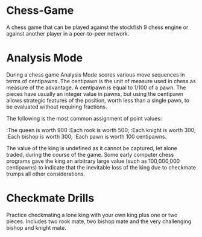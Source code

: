 # Chess-Game
A chess game that can be played against the stockfish 9 chess engine or against another player in a peer-to-peer network.

# Analysis Mode 
During a chess game Analysis Mode scores various move sequences in terms of centipawns. The centipawn is the unit of measure used in chess as measure of the advantage. A centipawn is equal to 1/100 of a pawn. The pieces have usually an integer value in pawns, but using the centipawn allows strategic features of the position, worth less than a single pawn, to be evaluated without requiring fractions.

The following is the most common assignment of point values:

:The queen is worth 900 
:Each rook is worth 500; 
:Each knight is worth 300; 
:Each bishop is worth 300; 
:Each pawn is worth 100 centipawns.

The value of the king is undefined as it cannot be captured, let alone traded, during the course of the game. Some early computer chess programs gave the king an arbitrary large value (such as 100,000,000 centipawns) to indicate that the inevitable loss of the king due to checkmate trumps all other considerations.

# Checkmate Drills
Practice checkmating a lone king with your own king plus one or two pieces. Includes two rook mate, two bishop mate and the very challenging bishop and knight mate.
